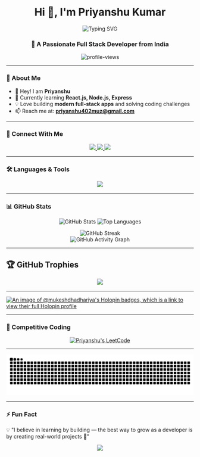 <!-- Profile Header -->
<h1 align="center">Hi 👋, I'm Priyanshu Kumar</h1>
<p align="center">
  <img src="https://readme-typing-svg.demolab.com?font=Fira+Code&pause=1000&color=D2042D&center=true&vCenter=true&width=435&lines=%F0%9F%8C%9F+Full+Stack+Developer" alt="Typing SVG" />
</p>
<h3 align="center">🚀 A Passionate Full Stack Developer from India</h3>

<p align="center">
  <img src="https://komarev.com/ghpvc/?username=prkr-28&label=Profile%20Views&color=0e75b6&style=flat" alt="profile-views" />
</p>


---

### 🌟 About Me
- 👋 Hey! I am **Priyanshu**
- 🌱 Currently learning **React.js, Node.js, Express**
- 💡 Love building **modern full-stack apps** and solving coding challenges
- 📫 Reach me at: **priyanshu402muz@gmail.com**

---

### 🔗 Connect With Me
<p align="center">
  <a href="https://linkedin.com/in/prkr28" target="_blank">
    <img src="https://img.shields.io/badge/LinkedIn-%230A66C2.svg?&style=for-the-badge&logo=linkedin&logoColor=white" />
  </a>
  <a href="https://leetcode.com/prkr28" target="_blank">
    <img src="https://img.shields.io/badge/LeetCode-%23FFA116.svg?&style=for-the-badge&logo=leetcode&logoColor=white" />
  </a>
  <a href="https://www.geeksforgeeks.org/user/priyanshufzqi/" target="_blank">
    <img src="https://img.shields.io/badge/GeeksforGeeks-%230F9D58.svg?&style=for-the-badge&logo=geeksforgeeks&logoColor=white" />
  </a>
</p>

---

### 🛠️ Languages & Tools
<p align="center">
  <img src="https://skillicons.dev/icons?i=html,css,js,react,nodejs,express,mongodb,mysql,java,c,firebase,figma,tailwindcss,vite,NPM,git" />
</p>

---

### 📊 GitHub Stats
<p align="center">
  <img src="https://github-readme-stats.vercel.app/api?username=prkr-28&show_icons=true&theme=react&include_all_commits=true&count_private=true&hide_border=true&bg_color=0D1117&title_color=6366F1&icon_color=6366F1&text_color=FFFFFF" alt="GitHub Stats" height="180"/>
  <img src="https://github-readme-stats.vercel.app/api/top-langs/?username=prkr-28&layout=compact&theme=react&hide_border=true&bg_color=0D1117&title_color=6366F1&text_color=FFFFFF" alt="Top Languages" height="180"/>
</p>

<div align="center">
  <img src="https://github-readme-streak-stats.herokuapp.com/?user=prkr-28&theme=react&hide_border=true&background=0D1117&ring=6366F1&fire=6366F1&currStreakLabel=6366F1" alt="GitHub Streak" />
</div>

<div align="center">
  
  <img src="https://github-readme-activity-graph.vercel.app/graph?username=prkr-28&bg_color=0d1117&color=00bfff&line=00bfff&point=ffffff&area=true&hide_border=true" alt="GitHub Activity Graph"/>
  
</div>

<!-- <div align="center">
  <img src="https://github-profile-trophy.vercel.app/?username=prkr-28&theme=darkhub&no-frame=true&no-bg=true&column=7&margin-w=15&margin-h=15" alt="Trophy Showcase" />
</div> -->

---

## 🏆 GitHub Trophies  
<p align="center">
  <img src="https://github-profile-trophy.vercel.app/?username=prkr-28&theme=onedark&no-frame=true&row=1" />
</p>

---

[![An image of @mukeshdhadhariya's Holopin badges, which is a link to view their full Holopin profile](https://holopin.me/prkr28)](https://holopin.io/prkr28)

---

### 🧩 Competitive Coding
<div align="center">

  [![Priyanshu's LeetCode](https://leetcard.jacoblin.cool/prkr28?theme=transparent&font=Zen%20Dots&ext=contest&background=transparent)](https://leetcode.com/prkr28)

</div>


---

<img src="https://raw.githubusercontent.com/prkr-28/prkr-28/output/snake.svg" alt="Snake animation" />

---

### ⚡ Fun Fact
💡 "I believe in learning by building — the best way to grow as a developer is by creating real-world projects 🚀"

<!--Footer--> 
<p align="center">
  <img src="https://capsule-render.vercel.app/api?type=waving&color=gradient&height=65&section=footer"/>
</p>
